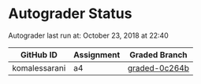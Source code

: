 # Autograder Status
Autograder last run at: October 23, 2018 at 22:40

| GitHub ID | Assignment | Graded Branch |
|-----------|------------|---------------|
| komalessarani | a4 | [graded-0c264b](https://github.com/Fall2018COMP401-001/a4-komalessarani/tree/graded-0c264b) | 
